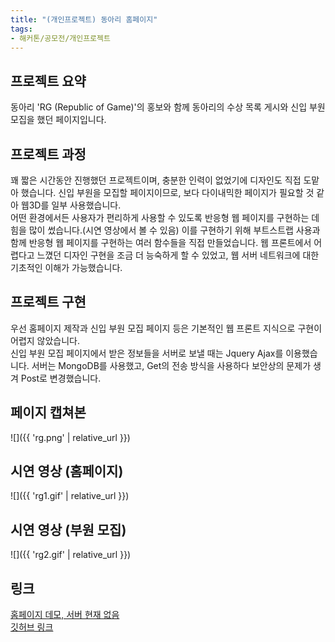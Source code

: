 ```yaml
---
title: "(개인프로젝트) 동아리 홈페이지"
tags:
- 해커톤/공모전/개인프로젝트
---
```


## 프로젝트 요약
동아리 'RG (Republic of Game)'의 홍보와 함께 동아리의 수상 목록 게시와 신입 부원 모집을 했던 페이지입니다.
## 프로젝트 과정
꽤 짧은 시간동안 진행했던 프로젝트이며, 충분한 인력이 없었기에 디자인도 직접 도맡아 했습니다. 신입 부원을 모집할 페이지이므로, 보다 다이내믹한 페이지가 필요할 것 같아 웹3D를 일부 사용했습니다.    
어떤 환경에서든 사용자가 편리하게 사용할 수 있도록 반응형 웹 페이지를 구현하는 데 힘을 많이 썼습니다.(시연 영상에서 볼 수 있음) 이를 구현하기 위해 부트스트랩 사용과 함께 반응형 웹 페이지를 구현하는 여러 함수들을 직접 만들었습니다. 웹 프론트에서 어렵다고 느꼈던 디자인 구현을 조금 더 능숙하게 할 수 있었고, 웹 서버 네트워크에 대한 기초적인 이해가 가능했습니다.
## 프로젝트 구현
우선 홈페이지 제작과 신입 부원 모집 페이지 등은 기본적인 웹 프론트 지식으로 구현이 어렵지 않았습니다.   
신입 부원 모집 페이지에서 받은 정보들을 서버로 보낼 때는 Jquery Ajax를 이용했습니다. 서버는 MongoDB를 사용했고, Get의 전송 방식을 사용하다 보안상의 문제가 생겨 Post로 변경했습니다.
## 페이지 캡쳐본
![]({{ 'rg.png' | relative_url }})

## 시연 영상 (홈페이지)
![]({{ 'rg1.gif' | relative_url }})
## 시연 영상 (부원 모집)
![]({{ 'rg2.gif' | relative_url }})
## 링크
[홈페이지 데모, 서버 현재 없음](http://joey914.github.io)    
[깃허브 링크](https://github.com/bmchun00/RG)
